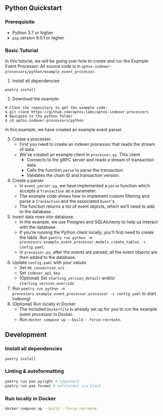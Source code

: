 ## Python Quickstart

### Prerequisite

- Python 3.7 or higher
- `pip` version 9.0.1 or higher

### Basic Tutorial

In this tutorial, we will be going over how to create and run the Example Event Processor. All source code is in `aptos-indexer-processors/python/example_event_processor`.

1. Install all dependencies

```
poetry install
```

2. Download the example:

```
# Clone the repository to get the example code:
$ git clone https://github.com/aptos-labs/aptos-indexer-processors
# Navigate to the python folder
$ cd aptos-indexer-processors/python
```

In this example, we have created an example event parser.

3. Create a processer.
   - First you need to create an indexer processor that reads the stream of data.
   - We've created an example client in `processor.py`. This client
     - Connects to the gRPC server and reads a stream of transaction data.
     - Calls the function `parse` to parse the transaction
     - Validates the chain ID and transaction version.
4. Create a parser.
   - In `event_parser.py`, we have implemented a `parse` function which accepts a `Transaction` as a parameter.
   - The example code shows how to implement custom filtering and parse a `Transaction` and the associated `Event`'s.
   - The function returns a list of event objects, which we’ll need to add to the database..
5. Insert data rows into database.
   - In the example, we use Postgres and SQLAlchemy to help us interact with the database.
   - If you’re running the Python client locally, you’ll first need to create the table. Run `poetry run python -m processors.example_event_processor.models.create_tables -c config.yaml`.
   - In `processor.py`, after the events are parsed, all the event objects are then added to the database.
6. Update `config.yaml` with your values
   - Set `db_connection_uri`
   - Set `indexer_api_key`
   - (Optional) Set `starting_version_default` and/or `starting_version_override`
7. Run `poetry run python -m processors.example_event_processor.processor -c config.yaml` to start indexing!
8. (Optional) Run locally in Docker
   - The included `Dockerfile` is already set up for you to run the example event processor in Docker.
   - Run `docker compose up --build --force-recreate`.

## Development

### Install all dependencies

```bash
poetry install
```

### Linting & autoformatting

```bash
poetry run poe pyright # typecheck
poetry run poe format # autoformat via black
```

### Run locally in Docker

```bash
docker compose up --build --force-recreate
```
